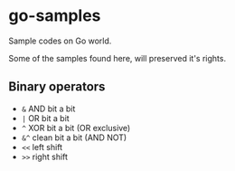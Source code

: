 # go-samples
Sample codes on Go world.

Some of the samples found here, will preserved it's rights.


## Binary operators

* `&` AND bit a bit
* `|` OR bit a bit
* `^` XOR bit a bit (OR exclusive)
* `&^` clean bit a bit (AND NOT)
* `<<` left shift
* `>>` right shift
